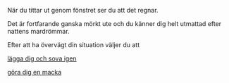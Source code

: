 När du tittar ut genom fönstret ser du att det regnar.

Det är fortfarande ganska mörkt ute och du känner dig helt utmattad efter nattens mardrömmar.

Efter att ha övervägt din situation väljer du att

[lägga dig och sova igen](../start.md)

[göra dig en macka](..macka.md)

